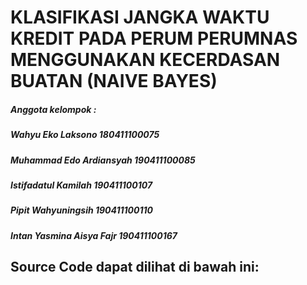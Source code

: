 <h1>KLASIFIKASI JANGKA WAKTU KREDIT PADA PERUM PERUMNAS MENGGUNAKAN KECERDASAN BUATAN (NAIVE BAYES)

<h5>Anggota kelompok :

<h5> Wahyu Eko Laksono 			    180411100075
<h5> Muhammad Edo Ardiansyah 		190411100085
<h5> Istifadatul Kamilah 			190411100107
<h5> Pipit Wahyuningsih 			190411100110
<h5> Intan Yasmina Aisya Fajr 		190411100167

## Source Code dapat dilihat di bawah ini:

```{tableofcontents}

```
